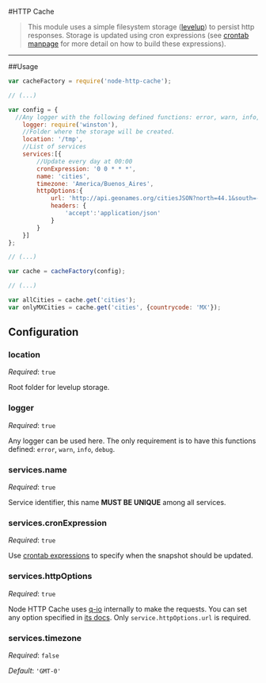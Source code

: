 #HTTP Cache

>This module uses a simple filesystem storage ([levelup](https://www.npmjs.com/package/levelup)) to persist http responses. Storage is updated using cron expressions (see [crontab manpage](http://crontab.org/) for more detail on how to build these expressions).

---


##Usage

```javascript
var cacheFactory = require('node-http-cache');

// (...)

var config = {
  //Any logger with the following defined functions: error, warn, info, debug.
	logger: require('winston'),
	//Folder where the storage will be created.
	location: '/tmp',
	//List of services
	services:[{
		//Update every day at 00:00
		cronExpression: '0 0 * * *',
		name: 'cities',
		timezone: 'America/Buenos_Aires',
		httpOptions:{
			url: 'http://api.geonames.org/citiesJSON?north=44.1&south=-9.9&east=-22.4&west=55.2&lang=de&username=demo',
			headers: {
				'accept':'application/json'
			}
		}
	}]
};

// (...)

var cache = cacheFactory(config);

// (...)

var allCities = cache.get('cities');
var onlyMXCities = cache.get('cities', {countrycode: 'MX'}); 
```

## Configuration

### location

*Required*: `true`

Root folder for levelup storage.

### logger

*Required*: `true`	

Any logger can be used here. The only requirement is to have this functions defined: `error`, `warn`, `info`, `debug`.

### services.name

*Required*: `true`

Service identifier, this name **MUST BE UNIQUE** among all services.

### services.cronExpression

*Required*: `true`

Use [crontab expressions](http://crontab.org/) to specify when the snapshot should be updated. 

### services.httpOptions

*Required*: `true`

Node HTTP Cache uses [q-io](https://github.com/kriskowal/q-io) internally to make the requests. You can set any option specified in [its docs](https://github.com/kriskowal/q-io#request). Only `service.httpOptions.url` is required.

### services.timezone 

*Required*: `false`

*Default*: `'GMT-0'`
